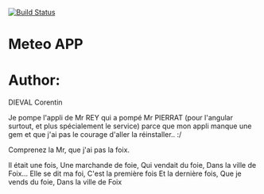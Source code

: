 [![Build Status](https://travis-ci.org/Eowaobwyn/Angular-FrontEnd.svg?branch=master)](https://travis-ci.org/Eowaobwyn/Angular-FrontEnd)

# Meteo APP

# Author:
DIEVAL Corentin

Je pompe l'appli de Mr REY qui a pompé Mr PIERRAT (pour l'angular surtout, et plus spécialement le service) parce que mon appli manque une gem et que j'ai pas le courage d'aller la réinstaller.. :/

Comprenez la Mr, que j'ai pas la foix.

Il était une fois,
Une marchande de foie,
Qui vendait du foie,
Dans la ville de Foix...
Elle se dit ma foi,
C'est la première fois
Et la dernière fois,
Que je vends du foie,
Dans la ville de Foix
